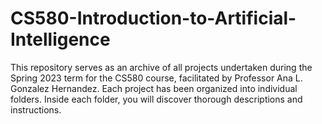 # CS580-Introduction-to-Artificial-Intelligence
This repository serves as an archive of all projects undertaken during the Spring 2023 term for the CS580 course, facilitated by Professor Ana L. Gonzalez Hernandez. Each project has been organized into individual folders. Inside each folder, you will discover thorough descriptions and instructions.
